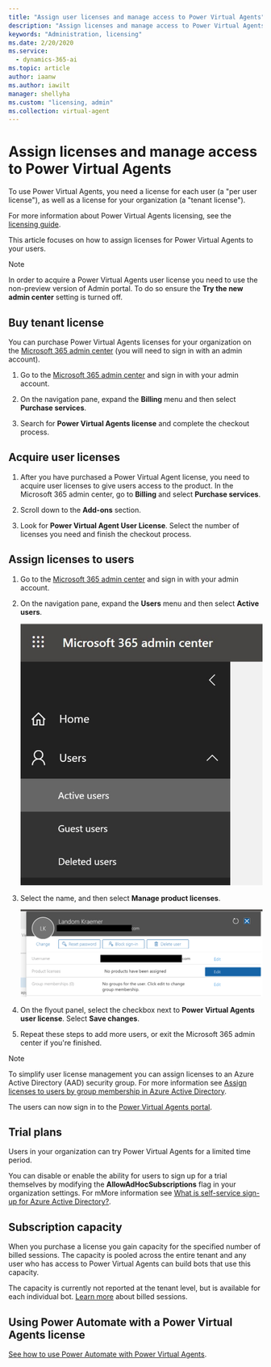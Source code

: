```yaml
---
title: "Assign user licenses and manage access to Power Virtual Agents"
description: "Assign licenses and manage access to Power Virtual Agents for your organization"
keywords: "Administration, licensing"
ms.date: 2/20/2020
ms.service:
  - dynamics-365-ai
ms.topic: article
author: iaanw
ms.author: iawilt
manager: shellyha
ms.custom: "licensing, admin"
ms.collection: virtual-agent
---
```


# Assign licenses and manage access to Power Virtual Agents

To use Power Virtual Agents, you need a license for each user (a "per user license"), as well as a license for your organization (a "tenant license"). 


For more information about Power Virtual Agents licensing, see the [licensing guide](https://go.microsoft.com/fwlink/?linkid=2085130). 

This article focuses on how to assign licenses for Power Virtual Agents to your users.


  > [!Note]
  > In order to acquire a Power Virtual Agents user license you need to use the non-preview version of Admin portal. To do so ensure the **Try the new admin center** setting is turned off.
  
## Buy tenant license
You can purchase Power Virtual Agents licenses for your organization on the [Microsoft 365 admin center](https://admin.microsoft.com/admin/default.aspx) (you will need to sign in with an admin account).


1. Go to the [Microsoft 365 admin center](https://admin.microsoft.com/admin/default.aspx) and sign in with your admin account.

2. On the navigation pane, expand the **Billing** menu and then select **Purchase services**.

3. Search for **Power Virtual Agents license** and complete the checkout process.


## Acquire user licenses

1. After you have purchased a Power Virtual Agent license, you need to acquire user licenses to give users access to the product. In the Microsoft 365 admin center, go to **Billing** and select **Purchase services**.

2. Scroll down to the **Add-ons** section.

3. Look for **Power Virtual Agent User License**. Select the number of licenses you need and finish the checkout process.

## Assign licenses to users

1. Go to the [Microsoft 365 admin center](https://admin.microsoft.com/admin/default.aspx) and sign in with your admin account.

2. On the navigation pane, expand the **Users** menu and then select **Active users**.

    ![Expand Users, then select Active users](media/licensing-menu-users-legacy.jpg)

3. Select the name, and then select **Manage product licenses**.

   ![Select a user and then manage product licenses](media/license-manage-legacy.png)


4. On the flyout panel, select the checkbox next to **Power Virtual Agents user license**. Select **Save changes**. 

5. Repeat these steps to add more users, or exit the Microsoft 365 admin center if you're finished.

  > [!NOTE]
  > To simplify user license management you can assign licenses to an Azure Active Directory (AAD) security group. For more information see [Assign licenses to users by group membership in Azure Active Directory](/azure/active-directory/users-groups-roles/licensing-groups-assign).


The users can now sign in to the [Power Virtual Agents portal](https://powerva.microsoft.com).

## Trial plans
Users in your organization can try Power Virtual Agents for a limited time period.

You can disable or enable the ability for users to sign up for a trial themselves by modifying the **AllowAdHocSubscriptions** flag in your organization settings. For mMore information see [What is self-service sign-up for Azure Active Directory?](/azure/active-directory/users-groups-roles/directory-self-service-signup). 


## Subscription capacity
When you purchase a license you gain capacity for the specified number of billed sessions. The capacity is pooled across the entire tenant and any user who has access to Power Virtual Agents can build bots that use this capacity. 

The capacity is currently not reported at the tenant level, but is available for each individual bot. [Learn more](analytics-billed-sessions.md) about billed sessions.

## Using Power Automate with a Power Virtual Agents license
[See how to use Power Automate with Power Virtual Agents](advanced-flow.md). 

